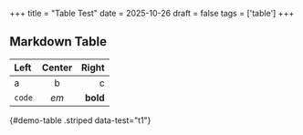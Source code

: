 +++
title = "Table Test"
date = 2025-10-26
draft = false
tags = ['table']
+++

## Markdown Table

| Left | Center | Right |
| :--- | :----: | ----: |
| a | b | c |
| `code` | *em* | **bold** |
{#demo-table .striped data-test="t1"}

